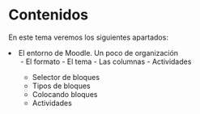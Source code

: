 
# Contenidos

En este tema veremos los siguientes apartados:

<li>El entorno de Moodle. Un poco de organización
<ul>
- El formato
- El tema
- Las columnas
- Actividades

- Selector de bloques
- Tipos de bloques
- Colocando bloques
- Actividades

